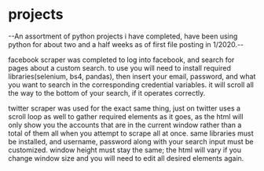 # projects
--An assortment of python projects i have completed, have been using python for about two and a half weeks as of first file posting in 1/2020.--


facebook scraper was completed to log into facebook, and search for pages about a custom search. 
    to use you will need to install required libraries(selenium, bs4, pandas), then insert your email, password, and what you want to search in the corresponding credential variables.
    it will scroll all the way to the bottom of your search, if it operates correctly. 

twitter scraper was used for the exact same thing, just on twitter
    uses a scroll loop as well to gather required elements as it goes, as the html will only show you the accounts that are in      the current window rather than a total of them all when you attempt to scrape all at once. 
    same libraries must be installed, and username, password along with your search input must be customized. 
    window height must stay the same; the html will vary if you change window size and you will need to edit all desired elements again.
